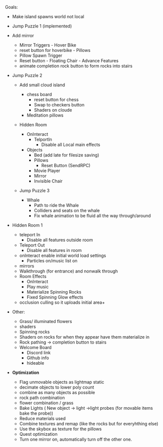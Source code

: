 Goals:

  - Make island spawns world not local
  
  - Jump Puzzle 1 (implemented)
  
   - Add mirror
     - Mirror Triggers
    - Hover Bike
      - reset button for hoverbike
    - Pillows
      - Pillow Spawn Trigger
      - Reset button
    - Floating Chair
    - Advance Features
      - animate completion rock button to form rocks into stairs
      
      
  - Jump Puzzle 2

    - Add small cloud island
      - chess board
        - reset button for chess
        - Swap to checkers button
        - Shaders on cloude
      - Meditation pillows
    - Hidden Room
        - OnInteract
            - TelportIn
              - Disable all Local main effects
        - Objects
          - Bed (add late for filesize saving)
          - Pillows
            - Reset Button (SendRPC)
          - Movie Player
          - Mirror
          - Invisible Chair


    - Jump Puzzle 3
      
      - Whale
        - Path to ride the Whale
        - Colliders and seats on the whale
        - Fix whale animation to be fluid all the way through/around
        
        
  - Hidden Room 1

      - teleport In
          - Disable all features outside room
      - Teleport Out
          - Disable all features in room
      - onInteract enable initial world load settings
          - Particles on/music list on
      - mirrors
      - Walkthrough (for entrance) and nonwalk through
      - Room Effects
          - OnInteract
          - Play music
          - Materialize Spinning Rocks
          - Fixed Spinning Glow effects
      - occlusion culling so it uploads initial area+
      
  - Other:

      - Grass/ illuminated flowers
      - shaders
      - Spinning rocks
      - Shaders on rocks for when they appear have them materialize in
      - Rock pathing -> completion button to stairs
      - Welcome Board
        - Discord link
        - Github info
        - hideable


- <b>Optimization</b>

  - Flag unmovable objects as lightmap static
  - decimate objects to lower poly count
  - combine as many objects as possible
  - rock path combination
  - flower combination / grass
  - Bake Lights ( New object -> light ->light probes (for movable items bake the probe))
  - Reduce materials used
  - Combine textures and remap (like the rocks but for everyhthing else)
  - Use the skybox as texture for the pillows
  - Quest optimization
  - Turn one mirror on, automatically turn off the other one.
